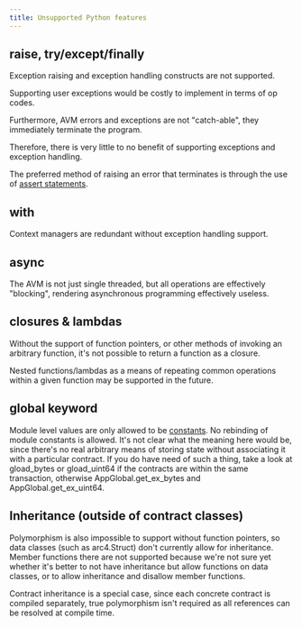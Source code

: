 ```yaml
---
title: Unsupported Python features
---
```


## raise, try/except/finally

Exception raising and exception handling constructs are not supported.

Supporting user exceptions would be costly to implement in terms of op codes.

Furthermore, AVM errors and exceptions are not "catch-able", they immediately terminate the
program.

Therefore, there is very little to no benefit of supporting exceptions and exception handling.

The preferred method of raising an error that terminates is through the use of
[assert statements](lg-errors).

## with

Context managers are redundant without exception handling support.

## async

The AVM is not just single threaded, but all operations are effectively "blocking", rendering
asynchronous programming effectively useless.

## closures & lambdas

Without the support of function pointers, or other methods of invoking an arbitrary function,
it's not possible to return a function as a closure.

Nested functions/lambdas as a means of repeating common operations within a given function may be
supported in the future.

## global keyword

Module level values are only allowed to be [constants](lg-modules#module-constants). No
rebinding of module constants is allowed. It's not clear what the meaning here would be, since
there's no real arbitrary means of storing state without associating it with a particular contract.
If you do have need of such a thing, take a look at gload_bytes
or gload_uint64 if the contracts are within the same transaction,
otherwise AppGlobal.get_ex_bytes
and AppGlobal.get_ex_uint64.

## Inheritance (outside of contract classes)

Polymorphism is also impossible to support without function pointers, so data classes (such as
arc4.Struct) don't currently allow for inheritance. Member functions there
are not supported because we're not sure yet whether it's better to not have inheritance but allow
functions on data classes, or to allow inheritance and disallow member functions.

Contract inheritance is a special case, since each concrete contract is compiled separately, true
polymorphism isn't required as all references can be resolved at compile time.
